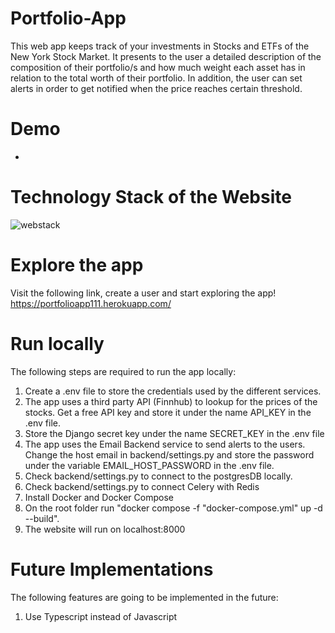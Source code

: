 # Portfolio-App

This web app keeps track of your investments in Stocks and ETFs of the New York Stock Market. It presents to the user a detailed description of the composition of their portfolio/s and how much weight each asset has in relation to the total worth of their portfolio. In addition, the user can set alerts in order to get notified when the price reaches certain threshold.

# Demo
-

# Technology Stack of the Website
![webstack](https://user-images.githubusercontent.com/64209661/171296628-d3dbd967-0219-496e-a0f0-11b78525e81e.png)

# Explore the app
Visit the following link, create a user and start exploring the app!
https://portfolioapp111.herokuapp.com/

# Run locally
The following steps are required to run the app locally:
1) Create a .env file to store the credentials used by the different services.
2) The app uses a third party API (Finnhub) to lookup for the prices of the stocks. Get a free API key and store it under the name API_KEY in the .env file.
3) Store the Django secret key under the name SECRET_KEY in the .env file
4) The app uses the Email Backend service to send alerts to the users. Change the host email in backend/settings.py and store the password under the variable EMAIL_HOST_PASSWORD in the .env file.
5) Check backend/settings.py to connect to the postgresDB locally.
6) Check backend/settings.py to connect Celery with Redis
7) Install Docker and Docker Compose
8) On the root folder run "docker compose -f "docker-compose.yml" up -d --build".
9) The website will run on localhost:8000

# Future Implementations
The following features are going to be implemented in the future:
1) Use Typescript instead of Javascript
